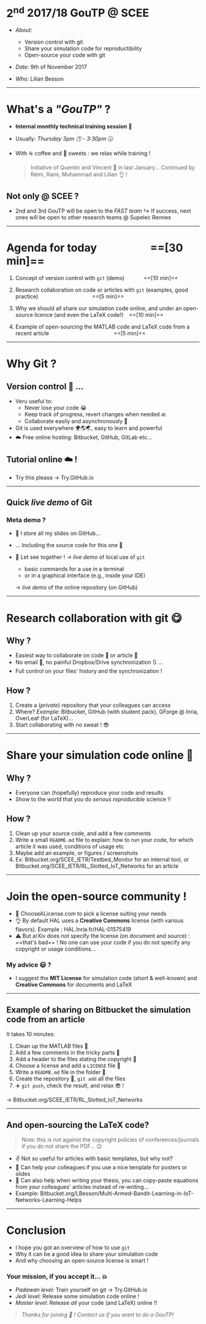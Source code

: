 <!--
page_number: true
footer: 2nd 2017/18 GouTP @ SCEE | Date: 09 Nov 2017 | By: Lilian Besson | Open-sourcing your code with git
-->

# $2^{\text{nd}}$ $2017/18$ GouTP @ SCEE

- *About:*
    + Version control with git
    + Share your simulation code for reproductibility
    + Open-source your code with git

- *Date:* $9$th of November $2017$

- *Who:* Lilian Besson

---

# What's a *"GouTP"* ?

- **Internal monthly technical training session** :date:
- Usually: *Thursday 3pm :clock3: - 3:30pm* :clock330:
- With :coffee: coffee and :cookie: sweets : we relax while training !

  > Initiative of Quentin and Vincent :clap: in last January...
  > Continued by Rémi, Rami, Muhammad and Lilian :ok_hand: !

## Not only @ SCEE ?
- 2nd and 3rd GouTP will be open to the *FAST team*
  $\hookrightarrow$ If success, next ones will be open to other research teams @ Supelec Rennes

---

# Agenda for today $\;\;\;\;\;\;\;\;\;\;\;\;\;\;\;\;\;\;$ ==[30 min]==

1. Concept of version control with `git` (demo) $\;\;\;\;\;\;\;\;\;\;\;\;$ ==[10 min]==

2. Research collaboration on code or articles with `git`
   (examples, good practice) $\;\;\;\;\;\;\;\;\;\;\;\;\;\;\;\;\;\;\;\;\;\;\;\;\;\;\;\;\;\;\;\;\;\;\;\;\;\;$ ==[5 min]==

3. Why we should all share our simulation code online, and under an open-source licence (and even the LaTeX code!) $\;\;$ ==[10 min]==

4. Example of open-sourcing the MATLAB code and LaTeX code from a recent article $\;\;\;\;\;\;\;\;\;\;\;\;\;\;\;\;\;\;\;\;\;\;\;\;\;\;\;\;\;\;\;\;\;\;\;\;\;\;\;\;\;\;\;\;\;\;$ ==[5 min]==

---

# Why Git ?

## Version control :wrench: ...
- Veru useful to:
   + Never lose your code :sob:
   + Keep track of progress, revert changes when needed :back:
   + Collaborate easily and asynchronously :muscle:
- Git is used everywhere :earth_africa::earth_americas::earth_asia:, easy to learn and powerful
- :cloud: Free online hosting: Bitbucket, GitHub, GitLab etc...

## Tutorial online :cloud: !
- Try this please $\longrightarrow$ Try.GitHub.io

---

## Quick *live demo* of Git

### Meta demo ?
- :angel: I store all my slides on GitHub...
- ... Including the source code for this one :pencil:
- :eyes: Let see together !
  $\longrightarrow$ *live demo* of local use of `git`
   + basic commands for a use in a terminal
   + or in a graphical interface (e.g., inside your IDE)
   
  $\longrightarrow$ *live demo* of the online repository (on GitHub)

---

# Research collaboration with git :yum:

## Why ?
- Easiest way to collaborate on code :wrench: or article :notebook:
- No email :e-mail:, no painful Dropbox/Drive synchronization :arrows_clockwise: ...
- Full control on your files' history and the synchronization !

## How ?
1. Create a (*private*) repository that your colleagues can access
2. Where? *Example*: Bitbucket, GitHub (with student pack), GForge @ Inria, OverLeaf (for LaTeX)...
3. Start collaborating with no sweat ! :sunglasses:

---

# Share your simulation code online :tada:

## Why ?
- Everyone can (hopefully) reproduce your code and results
- Show to the world that you do *serious reproducible* science !!

## How ?
1. Clean up your source code, and add a few comments
2. Write a small `README.md` file to explain: how to run your code, for which article it was used, conditions of usage etc
3. Maybe add an example, or figures / screenshots
4. Ex: Bitbucket.org/SCEE_IETR/Testbed_Monitor for an internal tool, or Bitbucket.org/SCEE_IETR/RL_Slotted_IoT_Networks for an article

---

# Join the open-source community !

- :hammer: ChooseALicense.com to pick a license suiting your needs
- :ok_hand: By default HAL uses a **Creative Commons** license (with various flavors). Example : HAL.Inria.fr/HAL-01575419
- :warning: But arXiv does not specify the license (on document and source) : ==that's bad== ! No one can use your code if you do not specify any copyright or usage conditions...

### My advice :smiley: ?
- I suggest the **MIT License** for simulation code (short & well-known) and **Creative Commons** for documents and LaTeX

---

## Example of sharing on Bitbucket the simulation code from an article

It takes 10 minutes:

1. Clean up the MATLAB files :art:
2. Add a few comments in the tricky parts :see_no_evil:
3. Add a header to the files stating the copyright :pencil:
4. Choose a license and add a `LICENSE` file :hammer:
5. Write a `README.md` file in the folder :file_folder:
6. Create the repository :wrench:, `git add` all the files 
7. :airplane: `git push`, check the result, and relax :sunglasses: !

$\longrightarrow$ Bitbucket.org/SCEE_IETR/RL_Slotted_IoT_Networks

---

## And open-sourcing the LaTeX code?

> Note: this is *not* against the copyright policies of conferences/journals if you do not share the PDF... :wink:

- :v: Not so useful for articles with basic templates, but why not?
- :gift: Can help your colleagues if you use a nice template for posters or slides 
- :gift: Can also help when writing your thesis, you can copy-paste equations from your colleagues' articles instead of re-writing...
- Example: Bitbucket.org/LBesson/Multi-Armed-Bandit-Learning-in-IoT-Networks-Learning-Helps

---

# Conclusion
- I hope you got an overview of how to use `git`
- Why it can be a good idea to share your simulation code
- And why choosing an open-source license is smart !

### Your mission, if you accept it... :boom:
- *Padawan level:* Train yourself on git $\longrightarrow$ Try.GitHub.io
- *Jedi level:* Release some simulation code online !
- *Master level:* Release *all* your code (and LaTeX) online !!

> *Thanks for joining :clap: !* *Contact us if you want to do a GouTP!*